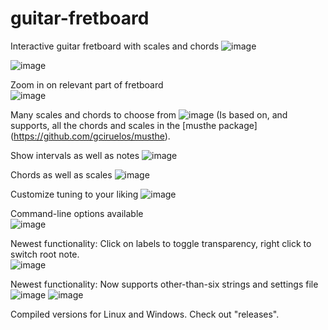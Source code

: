 # guitar-fretboard
Interactive guitar fretboard with scales and chords
![image](https://github.com/user-attachments/assets/9cc158bb-7d2c-4aed-9d21-fc18d23e7e15)

![image](https://github.com/user-attachments/assets/7ac1378d-35bd-4101-a91d-861e538ab24b)

Zoom in on relevant part of fretboard<br>
![image](https://github.com/user-attachments/assets/71c20b12-2cad-481e-b30b-bf2845aa8efe)

Many scales and chords to choose from
![image](https://github.com/user-attachments/assets/5562b631-b9a7-4c6e-a60c-efbb340226b0)
(Is based on, and supports, all the chords and scales in the [musthe package] (https://github.com/gciruelos/musthe).

Show intervals as well as notes
![image](https://github.com/user-attachments/assets/c960e928-26e3-4360-8cfb-d10dbd03e575)

Chords as well as scales
![image](https://github.com/user-attachments/assets/a22869a1-55c4-457b-9e77-1796430862f0)

Customize tuning to your liking
![image](https://github.com/user-attachments/assets/8eabaa9f-deb0-43ea-8408-77bfeaeb4975)

Command-line options available<br>
![image](https://github.com/user-attachments/assets/c0f94845-bbe3-44fa-b16d-fbd56a206e87)

Newest functionality: Click on labels to toggle transparency, right click to switch root note.<br>
![image](https://github.com/user-attachments/assets/d545b776-56ed-450f-a617-08e7726dfd9c)

Newest functionality: Now supports other-than-six strings and settings file<br>
![image](https://github.com/user-attachments/assets/db385a69-00ef-4980-abf1-24a27f56db2a)
![image](https://github.com/user-attachments/assets/fe2460fd-6df0-4d99-bb21-7de3fbb3f921)

Compiled versions for Linux and Windows. Check out "releases".
